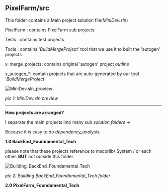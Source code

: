 PixelFarm/src
---

This folder contains a Main project solution file(_MiniDev.sln_)


PixelFarm : contains PixelFarm sub projects

Tests : contains test projects

Tools : contains '_BuildMergeProject_' tool that we use it to built the 'autogen' projects

x_merge_projects: contains original 'autogen' project _outline_

x_autogen_*: contain projects that are auto-generated by our tool '_BuildMergeProject_'


 

![MiniDev.sln_proview](https://user-images.githubusercontent.com/7447159/45253118-e181b400-b38b-11e8-8135-964a29429eaf.gif)

_pic 1: MiniDev.sln preview_


---

**How projects are arranged?**
 

I separate the main projects into many sub _solution folders_ =>

Because it is easy to do _dependency_analysis_.


**1.0 BackEnd_Foundamental_Tech**


please note that these projects reference to mscorlib/ System / or each other.
**BUT** not outside this folder. 


![Building_BackEnd_Foundamental_Tech](https://user-images.githubusercontent.com/7447159/45253226-0d9e3480-b38e-11e8-9cfa-a86814704146.gif)

_pic 2: Building BackEnd_Foundamental_Tech folder_



**2.0 PixelFarm_Foundamental_Tech**






